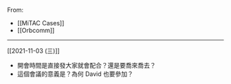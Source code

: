 From: 
- [[MiTAC Cases]]
- [[Orbcomm]]

---

[[2021-11-03 (三)]]
- 開會時間是直接發大家就會配合？還是要喬來喬去？
- 這個會議的意義是？為何 David 也要參加？

